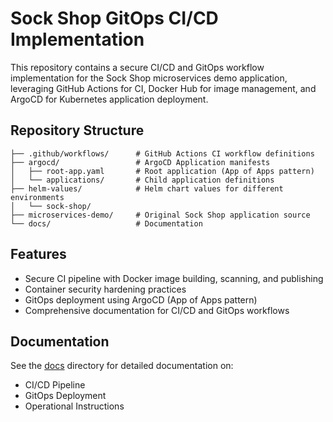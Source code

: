 # Sock Shop GitOps CI/CD Implementation

This repository contains a secure CI/CD and GitOps workflow implementation for the Sock Shop microservices demo application, leveraging GitHub Actions for CI, Docker Hub for image management, and ArgoCD for Kubernetes application deployment.

## Repository Structure

```
├── .github/workflows/      # GitHub Actions CI workflow definitions
├── argocd/                 # ArgoCD Application manifests
│   ├── root-app.yaml       # Root application (App of Apps pattern)
│   └── applications/       # Child application definitions
├── helm-values/            # Helm chart values for different environments
│   └── sock-shop/          
├── microservices-demo/     # Original Sock Shop application source
└── docs/                   # Documentation
```

## Features

- Secure CI pipeline with Docker image building, scanning, and publishing
- Container security hardening practices
- GitOps deployment using ArgoCD (App of Apps pattern)
- Comprehensive documentation for CI/CD and GitOps workflows

## Documentation

See the [docs](./docs/) directory for detailed documentation on:
- CI/CD Pipeline
- GitOps Deployment
- Operational Instructions 